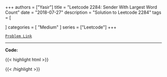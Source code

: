 
+++
authors = ["Yasir"]
title = "Leetcode 2284: Sender With Largest Word Count"
date = "2018-07-27"
description = "Solution to Leetcode 2284"
tags = [
    
]
categories = [
    "Medium"
]
series = ["Leetcode"]
+++



[`Problem Link`](https://leetcode.com/problems/sender-with-largest-word-count/description/)

---

**Code:**

{{< highlight html >}}

{{< /highlight >}}

